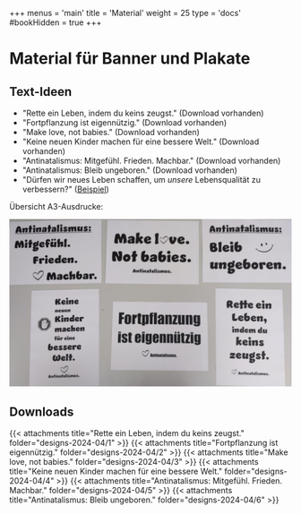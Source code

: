 +++
menus = 'main'
title = 'Material'
weight = 25
type = 'docs'
#bookHidden = true
+++

# Material für Banner und Plakate

## Text-Ideen

* "Rette ein Leben, indem du keins zeugst." (Download vorhanden)
* "Fortpflanzung ist eigennützig." (Download vorhanden)
* "Make love, not babies." (Download vorhanden)
* "Keine neuen Kinder machen für eine bessere Welt." (Download vorhanden)
* "Antinatalismus: Mitgefühl. Frieden. Machbar." (Download vorhanden)
* "Antinatalismus: Bleib ungeboren." (Download vorhanden)
* "Dürfen wir neues Leben schaffen, um _unsere_ Lebensqualität zu verbessern?" ([Beispiel](../#stuttgart))


Übersicht A3-Ausdrucke:

![](images/IMG_20240430_123049-Antinat-Ausdrucke-crop.jpg)


## Downloads

{{< attachments title="Rette ein Leben, indem du keins zeugst." folder="designs-2024-04/1" >}}
{{< attachments title="Fortpflanzung ist eigennützig." folder="designs-2024-04/2" >}}
{{< attachments title="Make love, not babies." folder="designs-2024-04/3" >}}
{{< attachments title="Keine neuen Kinder machen für eine bessere Welt." folder="designs-2024-04/4" >}}
{{< attachments title="Antinatalismus: Mitgefühl. Frieden. Machbar." folder="designs-2024-04/5" >}}
{{< attachments title="Antinatalismus: Bleib ungeboren." folder="designs-2024-04/6" >}}
